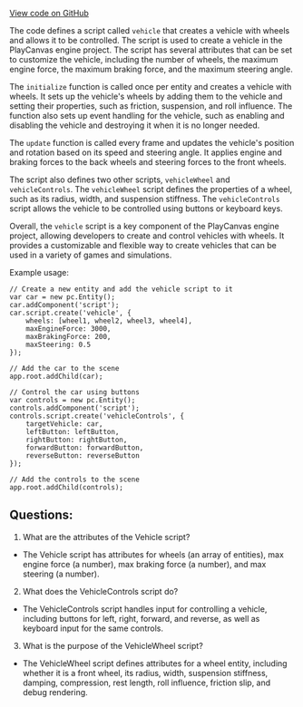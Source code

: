 [View code on GitHub](https://github.com/playcanvas/engine/scripts/physics/vehicle.js)

The code defines a script called `vehicle` that creates a vehicle with wheels and allows it to be controlled. The script is used to create a vehicle in the PlayCanvas engine project. The script has several attributes that can be set to customize the vehicle, including the number of wheels, the maximum engine force, the maximum braking force, and the maximum steering angle. 

The `initialize` function is called once per entity and creates a vehicle with wheels. It sets up the vehicle's wheels by adding them to the vehicle and setting their properties, such as friction, suspension, and roll influence. The function also sets up event handling for the vehicle, such as enabling and disabling the vehicle and destroying it when it is no longer needed. 

The `update` function is called every frame and updates the vehicle's position and rotation based on its speed and steering angle. It applies engine and braking forces to the back wheels and steering forces to the front wheels. 

The script also defines two other scripts, `vehicleWheel` and `vehicleControls`. The `vehicleWheel` script defines the properties of a wheel, such as its radius, width, and suspension stiffness. The `vehicleControls` script allows the vehicle to be controlled using buttons or keyboard keys. 

Overall, the `vehicle` script is a key component of the PlayCanvas engine project, allowing developers to create and control vehicles with wheels. It provides a customizable and flexible way to create vehicles that can be used in a variety of games and simulations. 

Example usage:

```
// Create a new entity and add the vehicle script to it
var car = new pc.Entity();
car.addComponent('script');
car.script.create('vehicle', {
    wheels: [wheel1, wheel2, wheel3, wheel4],
    maxEngineForce: 3000,
    maxBrakingForce: 200,
    maxSteering: 0.5
});

// Add the car to the scene
app.root.addChild(car);

// Control the car using buttons
var controls = new pc.Entity();
controls.addComponent('script');
controls.script.create('vehicleControls', {
    targetVehicle: car,
    leftButton: leftButton,
    rightButton: rightButton,
    forwardButton: forwardButton,
    reverseButton: reverseButton
});

// Add the controls to the scene
app.root.addChild(controls);
```
## Questions: 
 1. What are the attributes of the Vehicle script?
- The Vehicle script has attributes for wheels (an array of entities), max engine force (a number), max braking force (a number), and max steering (a number).

2. What does the VehicleControls script do?
- The VehicleControls script handles input for controlling a vehicle, including buttons for left, right, forward, and reverse, as well as keyboard input for the same controls.

3. What is the purpose of the VehicleWheel script?
- The VehicleWheel script defines attributes for a wheel entity, including whether it is a front wheel, its radius, width, suspension stiffness, damping, compression, rest length, roll influence, friction slip, and debug rendering.
